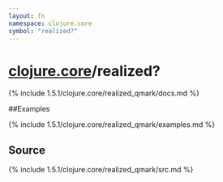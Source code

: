 ```yaml
---
layout: fn
namespace: clojure.core
symbol: "realized?"
---
```


# [clojure.core](../)/realized?

{% include 1.5.1/clojure.core/realized_qmark/docs.md %}

##Examples

{% include 1.5.1/clojure.core/realized_qmark/examples.md %}
## Source
{% include 1.5.1/clojure.core/realized_qmark/src.md %}

